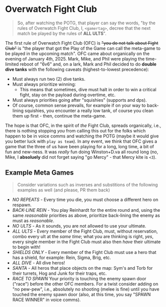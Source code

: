 # Overwatch Fight Club

> So, after watching the POTG, that player can say the words, "by the rules of Overwatch Fight Club, I, `<gamertag>`, decree that the next match be played by the rules of **ALL ULTS**".

The first rule of Overwatch Fight Club (OFC) is ~~"you do not talk about Fight Club"~~ is "the player that got the Play of the Game can call the meta-game to be played in the upcoming match". OFC came about organically on the evening of January 4th, 2025. Mark, Mike, and Phil were playing the time-limited reboot of "6v6" and, on a lark, Mark and Phil decided to do **double dive tanks** with the following caveats (highest-to-lowest precedence):

* Must always run two (2) dive tanks.
* Must always prioritize winning:
  * This means that sometimes, dive must halt in order to win a critical fight, stay on the payload during overtime, etc.
* Must always priorities going after "squishies" (supports and dps).
* Of course, common sense prevails, for example if on your way to back-lining squishies, you encounter a really low tank, of course you clean them up first - then, continue the meta-game.

The hope is that OFC, in the spirit of _the_ Fight Club, spreads organically, i.e., there is nothing stopping _you_ from calling this out for the folks which happen to be in voice comms and watching the POTG (maybe it would give you better luck with `play as team`). In any event, we think that OFC gives a game that the three of us have been playing for a long, long time, a bit of fun and new-ness. It was _really_ fun doing Winston+D.va all round long (no, Mike, I **absoluely** did not forget saying "go Mercy" - that Mercy kite is `<3`).

## Example Meta Games

> Consider variations such as inverses and substitions of the following examples as well (and please, PR them back)

* _NO REPEATS_ - Every time you die, you must choose a different hero on respawn.
* _BACK-LINE REIN_ - You play Reinhardt for the entire round and, using the same _reasonable_ priorities as above, prioritize back-lining the enemy as must as _reasonable_.
* _NO ULTS_ - As it sounds, you are not allowed to use your ultimate.
* _ALL ULTS_ - Every member of the Fight Club, must, without reservation, combo every ult at the _same time_; what you are thinking is right, _yes_, every single member in the Fight Club must also then _have_ their ultimate to begin with!
* _SHIELDS ONLY_ - Every member of the Fight Club must use a hero that has a shield, for example: Rein, Sigma, Brig, etc.
* _ALL DIVE_ - All dive heros!
* _SANTA_ - All heros that place objects on the map: Sym's and Torb for their turrets, Hog and Junk for their traps, etc.
* _RACE TO SPAWN_ Your priority is touching the enemy spawn door ("race") before the other OFC members. For a twist consider adding on "no pew-pew", i.e., absolutely no shooting (melee is fine) until you have touched the enemy spawn door (also, at this time, you say "SPAWN RACE WINNER" in voice comms).
